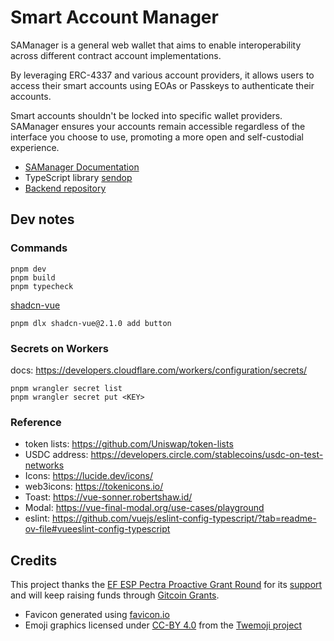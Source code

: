 # Smart Account Manager

SAManager is a general web wallet that aims to enable interoperability across different contract account implementations. 

By leveraging ERC-4337 and various account providers, it allows users to access their smart accounts using EOAs or Passkeys to authenticate their accounts.

Smart accounts shouldn't be locked into specific wallet providers. SAManager ensures your accounts remain accessible regardless of the interface you choose to use, promoting a more open and self-custodial experience.


- [SAManager Documentation](https://hackmd.io/@ZtktAkBVTlOtaS8TkcZO2g/HkiPnQM8eg)
- TypeScript library [sendop](https://github.com/ethaccount/sendop)
- [Backend repository](https://github.com/ethaccount/SAManager-backend)

## Dev notes

### Commands

```
pnpm dev
pnpm build
pnpm typecheck
```


[shadcn-vue](https://shadcn-vue.com/docs/components/button.html)


```
pnpm dlx shadcn-vue@2.1.0 add button
```

### Secrets on Workers

docs: https://developers.cloudflare.com/workers/configuration/secrets/

```
pnpm wrangler secret list
pnpm wrangler secret put <KEY>
```

### Reference

- token lists: https://github.com/Uniswap/token-lists
- USDC address: https://developers.circle.com/stablecoins/usdc-on-test-networks
- Icons: https://lucide.dev/icons/
- web3icons: https://tokenicons.io/
- Toast: https://vue-sonner.robertshaw.id/
- Modal: https://vue-final-modal.org/use-cases/playground
- eslint: https://github.com/vuejs/eslint-config-typescript/?tab=readme-ov-file#vueeslint-config-typescript

## Credits

This project thanks the [EF ESP Pectra Proactive Grant Round](https://esp.ethereum.foundation/pectra-pgr) for its [support](https://x.com/johnson86tw/status/1927934529416691782) and will keep raising funds through [Gitcoin Grants](https://x.com/johnson86tw/status/1921115537498603974).

- Favicon generated using [favicon.io](https://favicon.io/emoji-favicons/diamond-with-a-dot/)
- Emoji graphics licensed under [CC-BY 4.0](https://creativecommons.org/licenses/by/4.0/) from the [Twemoji project](https://github.com/twitter/twemoji)